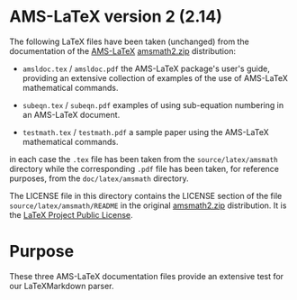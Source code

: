 # AMS-LaTeX version 2 (2.14)

The following LaTeX files have been taken (unchanged) from the documentation of
the [AMS-LaTeX](http://www.ams.org/publications/authors/tex/amslatex)
[amsmath2.zip](ftp://ftp.ams.org/pub/tex/amsmath2.zip) distribution:

* `amsldoc.tex` / `amsldoc.pdf` the AMS-LaTeX package's user's guide, providing
an extensive collection of examples of the use of AMS-LaTeX mathematical
commands.

* `subeqn.tex` / `subeqn.pdf` examples of using sub-equation numbering in an
AMS-LaTeX document.

* `testmath.tex` / `testmath.pdf` a sample paper using the AMS-LaTeX
mathematical commands.

in each case the `.tex` file has been taken from the `source/latex/amsmath`
directory while the corresponding `.pdf` file has been taken, for reference
purposes, from the `doc/latex/amsmath` directory.

The LICENSE file in this directory contains the LICENSE section of the file
`source/latex/amsmath/README` in the original
[amsmath2.zip](ftp://ftp.ams.org/pub/tex/amsmath2.zip) distribution. It is the
[LaTeX Project Public License](http://www.latex-project.org/lppl.txt).

# Purpose

These three AMS-LaTeX documentation files provide an extensive test for our
LaTeXMarkdown parser.
